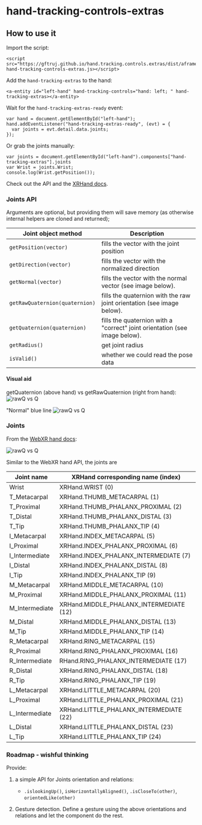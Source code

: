 # hand-tracking-controls-extras

## How to use it

Import the script:

    <script src="https://gftruj.github.io/hand.tracking.controls.extras/dist/aframe-hand-tracking-controls-extras.js></script>

Add the `hand-tracking-extras` to the hand:
 
    <a-entity id="left-hand" hand-tracking-controls="hand: left; " hand-tracking-extras></a-entity>

Wait for the `hand-tracking-extras-ready` event:

    var hand = document.getElementById("left-hand");
    hand.addEventListener("hand-tracking-extras-ready", (evt) = { 
      var joints = evt.detail.data.joints;
    });

Or grab the joints manually:
    
    var joints = document.getElementById("left-hand").components["hand-tracking-extras"].joints
    var Wrist = joints.Wrist;
    console.log(Wrist.getPosition());
    
Check out the API and the [XRHand docs](https://immersive-web.github.io/webxr-hand-input/#skeleton-joints-section).

### Joints API

Arguments are optional, but providing them will save memory (as otherwise internal helpers are cloned and returned);

Joint object method  | Description
------------- | ------------- 
`getPosition(vector)` | fills the vector with the joint position
`getDirection(vector)` | fills the vector with the normalized direction
`getNormal(vector)` | fills the vector with the normal vector (see image below).
`getRawQuaternion(quaternion)` | fills the quaternion with the raw joint orientation (see image below).
`getQuaternion(quaternion)` | fills the quaternion with a "correct" joint orientation (see image below). 
`getRadius()` | get joint radius
`isValid()` | whether we could read the pose data


#### Visual aid

 getQuaternion (above hand) vs getRawQuaternion (right from hand):
![rawQ vs Q](https://github.com/gftruj/aframe-hand-tracking-controls-extras/blob/master/screens/orientations.jpg?raw=true "rawQ vs Q")

"Normal" blue line
![rawQ vs Q](https://github.com/gftruj/aframe-hand-tracking-controls-extras/blob/master/screens/normals.jpg?raw=true "Normals")


### Joints

From the [WebXR hand docs](https://immersive-web.github.io/webxr-hand-input/#xrjointpose):

![rawQ vs Q](https://immersive-web.github.io/webxr-hand-input/images/hand-layout.svg?raw=true "Normals")


Similar to the WebXR hand API, the joints are

Joint name  | XRHand corresponding name (index)
------------- | -------------   
Wrist | XRHand.WRIST (0)
T_Metacarpal | XRHand.THUMB_METACARPAL (1)
T_Proximal | XRHand.THUMB_PHALANX_PROXIMAL (2)
T_Distal | XRHand.THUMB_PHALANX_DISTAL (3)
T_Tip | XRHand.THUMB_PHALANX_TIP (4)
I_Metacarpal | XRHand.INDEX_METACARPAL (5)
I_Proximal | XRHand.INDEX_PHALANX_PROXIMAL (6)
I_Intermediate | XRHand.INDEX_PHALANX_INTERMEDIATE (7)
I_Distal | XRHand.INDEX_PHALANX_DISTAL (8)
I_Tip | XRHand.INDEX_PHALANX_TIP (9)
M_Metacarpal | XRHand.MIDDLE_METACARPAL (10)
M_Proximal | XRHand.MIDDLE_PHALANX_PROXIMAL (11)
M_Intermediate | XRHand.MIDDLE_PHALANX_INTERMEDIATE (12)
M_Distal | XRHand.MIDDLE_PHALANX_DISTAL (13)
M_Tip | XRHand.MIDDLE_PHALANX_TIP (14)
R_Metacarpal | XRHand.RING_METACARPAL (15)
R_Proximal | XRHand.RING_PHALANX_PROXIMAL (16)
R_Intermediate | RHand.RING_PHALANX_INTERMEDIATE (17)
R_Distal | XRHand.RING_PHALANX_DISTAL (18)
R_Tip | XRHand.RING_PHALANX_TIP (19)
L_Metacarpal | XRHand.LITTLE_METACARPAL (20)
L_Proximal | XRHand.LITTLE_PHALANX_PROXIMAL (21)
L_Intermediate | XRHand.LITTLE_PHALANX_INTERMEDIATE (22)
L_Distal | XRHand.LITTLE_PHALANX_DISTAL (23)
L_Tip | XRHand.LITTLE_PHALANX_TIP (24)



### Roadmap - wishful thinking

Provide:
1. a simple API for Joints orientation and relations:
    - `.islookingUp()`, `isHorizontallyAligned()`, `.isCloseTo(other)`, `orientedLike(other)`

2. Gesture detection. Define a gesture using the above orientations and relations and let the component do the rest.
